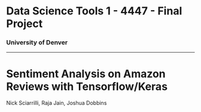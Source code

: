 # Data Science Tools 1 - 4447 - Final Project

### University of Denver

---

# Sentiment Analysis on Amazon Reviews with Tensorflow/Keras

Nick Sciarrilli, Raja Jain, Joshua Dobbins


